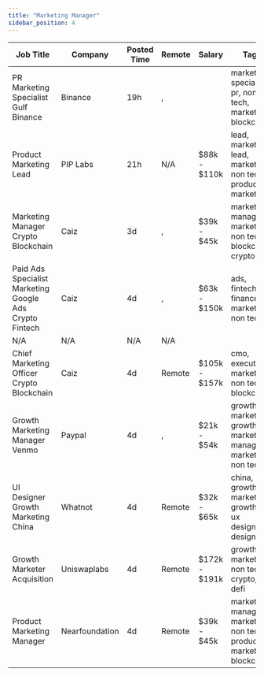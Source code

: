 ```yaml
---
title: "Marketing Manager"
sidebar_position: 4
---
```


| Job Title | Company | Posted Time | Remote | Salary | Tags | Apply Link |
|-----------|---------|-------------|--------|--------|------|------------|
| PR Marketing Specialist Gulf Binance | Binance | 19h | , |  | marketing specialist, pr, non tech, marketing, blockchain | [Apply](https://web3.career/pr-marketing-specialist-gulf-binance-binance/101371) |
| Product Marketing Lead | PIP Labs | 21h | N/A | $88k - $110k | lead, marketing lead, marketing, non tech, product marketing | [Apply](https://web3.career/product-marketing-lead-piplabs/101370) |
| Marketing Manager Crypto Blockchain | Caiz | 3d | , | $39k - $45k | marketing manager, marketing, non tech, blockchain, crypto | [Apply](https://web3.career/marketing-manager-crypto-blockchain-caiz/101296) |
| Paid Ads Specialist Marketing Google Ads Crypto Fintech | Caiz | 4d | , | $63k - $150k | ads, fintech, finance, marketing, non tech | [Apply](https://web3.career/paid-ads-specialist-marketing-google-ads-crypto-fintech-caiz/101231) |
| N/A | N/A | N/A | N/A |  |  | [Apply](https://web3.career/metana) |
| Chief Marketing Officer Crypto Blockchain | Caiz | 4d | Remote | $105k - $157k | cmo, executive, marketing, non tech, blockchain | [Apply](https://web3.career/chief-marketing-officer-crypto-blockchain-caiz/101228) |
| Growth Marketing Manager Venmo | Paypal | 4d | , | $21k - $54k | growth marketing, growth, marketing manager, marketing, non tech | [Apply](https://web3.career/growth-marketing-manager-venmo-paypal/101180) |
| UI Designer Growth Marketing China | Whatnot | 4d | Remote | $32k - $65k | china, growth marketing, growth, ui ux designer, design | [Apply](https://web3.career/ui-designer-growth-marketing-china-whatnot/101136) |
| Growth Marketer Acquisition | Uniswaplabs | 4d | Remote | $172k - $191k | growth, marketing, non tech, crypto, defi | [Apply](https://web3.career/growth-marketer-acquisition-uniswaplabs/101132) |
| Product Marketing Manager | Nearfoundation | 4d | Remote | $39k - $45k | marketing manager, marketing, non tech, product marketing, blockchain | [Apply](https://web3.career/product-marketing-manager-nearfoundation/100183) |
